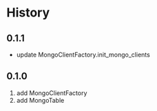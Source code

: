 # History

## 0.1.1

* update MongoClientFactory.init_mongo_clients

## 0.1.0

1. add MongoClientFactory
2. add MongoTable
